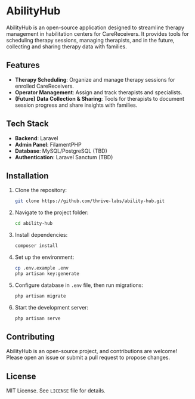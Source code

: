 # AbilityHub

AbilityHub is an open-source application designed to streamline therapy management in habilitation centers for CareReceivers. It provides tools for scheduling therapy sessions, managing therapists, and in the future, collecting and sharing therapy data with families.

## Features
- **Therapy Scheduling**: Organize and manage therapy sessions for enrolled CareReceivers.
- **Operator Management**: Assign and track therapists and specialists.
- **(Future) Data Collection & Sharing**: Tools for therapists to document session progress and share insights with families.

## Tech Stack
- **Backend**: Laravel
- **Admin Panel**: FilamentPHP
- **Database**: MySQL/PostgreSQL (TBD)
- **Authentication**: Laravel Sanctum (TBD)

## Installation
1. Clone the repository:
   ```sh
   git clone https://github.com/thrive-labs/ability-hub.git
   ```
2. Navigate to the project folder:
   ```sh
   cd ability-hub
   ```
3. Install dependencies:
   ```sh
   composer install
   ```
4. Set up the environment:
   ```sh
   cp .env.example .env
   php artisan key:generate
   ```
5. Configure database in `.env` file, then run migrations:
   ```sh
   php artisan migrate
   ```
6. Start the development server:
   ```sh
   php artisan serve
   ```

## Contributing
AbilityHub is an open-source project, and contributions are welcome! Please open an issue or submit a pull request to propose changes.

## License
MIT License. See `LICENSE` file for details.
